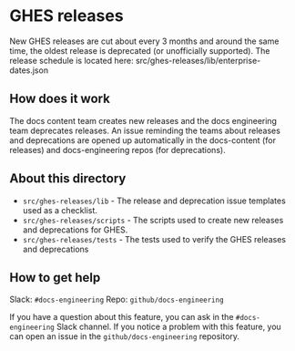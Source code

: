 # GHES releases

New GHES releases are cut about every 3 months and around the same time, the oldest release is deprecated (or unofficially supported). The release schedule is located here: src/ghes-releases/lib/enterprise-dates.json

## How does it work

The docs content team creates new releases and the docs engineering team deprecates releases. An issue reminding the teams about releases and deprecations are opened up automatically in the docs-content (for releases) and docs-engineering repos (for deprecations).

## About this directory

- `src/ghes-releases/lib` - The release and deprecation issue templates used as a checklist.
- `src/ghes-releases/scripts` - The scripts used to create new releases and deprecations for GHES.
- `src/ghes-releases/tests` - The tests used to verify the GHES releases and deprecations

## How to get help

Slack: `#docs-engineering`
Repo: `github/docs-engineering`

If you have a question about this feature, you can ask in the `#docs-engineering` Slack channel. If you notice a problem with this feature, you can open an issue in the `github/docs-engineering` repository.
